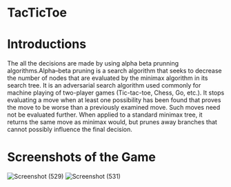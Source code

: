 # TacTicToe

# Introductions

The all the decisions are made by using alpha beta prunning algorithms.Alpha–beta pruning is a search algorithm that seeks to decrease the number
of nodes that are evaluated by the minimax algorithm in its search tree. It is an adversarial search algorithm used commonly for machine playing 
of two-player games (Tic-tac-toe, Chess, Go, etc.). It stops evaluating a move when at least one possibility has been found that proves the move 
to be worse than a previously examined move. Such moves need not be evaluated further. When applied to a standard minimax tree, 
it returns the same move as minimax would, but prunes away branches that cannot possibly influence the final decision.


# Screenshots of the Game

![Screenshot (529)](https://user-images.githubusercontent.com/37435024/99708959-8ea3fb00-2ac4-11eb-864b-94e17370a11c.png)
![Screenshot (531)](https://user-images.githubusercontent.com/37435024/99708966-9368af00-2ac4-11eb-937a-95c37f8c7611.png)
